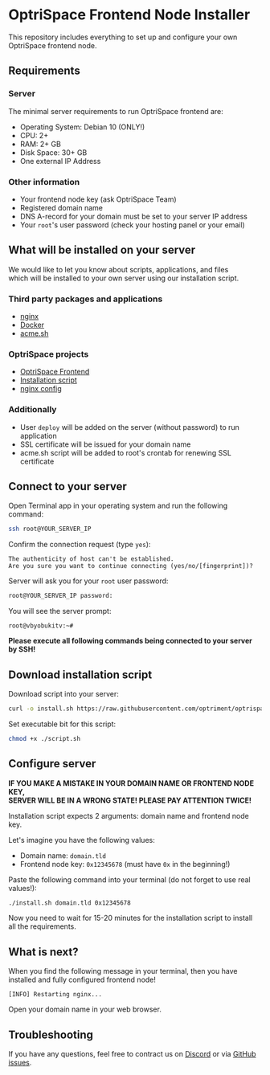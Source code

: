 # OptriSpace Frontend Node Installer

This repository includes everything to set up and configure your
own OptriSpace frontend node.

## Requirements

### Server

The minimal server requirements to run OptriSpace frontend are:

- Operating System: Debian 10 (ONLY!)
- CPU: 2+
- RAM: 2+ GB
- Disk Space: 30+ GB
- One external IP Address

### Other information

- Your frontend node key (ask OptriSpace Team)
- Registered domain name
- DNS A-record for your domain must be set to your server IP address
- Your `root`'s user password (check your hosting panel or your email)

## What will be installed on your server

We would like to let you know about scripts, applications, and files\
which will be installed to your own server using our installation script.

### Third party packages and applications

- [nginx](https://www.nginx.com/)
- [Docker](https://www.docker.com/)
- [acme.sh](https://github.com/acmesh-official/acme.sh)

### OptriSpace projects

- [OptriSpace Frontend](https://github.com/optriment/optrispace-frontend-v2)
- [Installation script](https://github.com/optriment/optrispace-frontend-node-installer/blob/master/install.sh)
- [nginx config](https://github.com/optriment/optrispace-frontend-node-installer/blob/master/assets/nginx_domain.conf)

### Additionally

- User `deploy` will be added on the server (without password) to run application
- SSL certificate will be issued for your domain name
- acme.sh script will be added to root's crontab for renewing SSL certificate

## Connect to your server

Open Terminal app in your operating system and run the following command:

```sh
ssh root@YOUR_SERVER_IP
```

Confirm the connection request (type `yes`):

```plain
The authenticity of host can't be established.
Are you sure you want to continue connecting (yes/no/[fingerprint])?
```

Server will ask you for your `root` user password:

```sh
root@YOUR_SERVER_IP password:
```

You will see the server prompt:

```text
root@vbyobukitv:~#
```

**Please execute all following commands being connected to your server by SSH!**

## Download installation script

Download script into your server:

```sh
curl -o install.sh https://raw.githubusercontent.com/optriment/optrispace-frontend-node-installer/master/install.sh
```

Set executable bit for this script:

```sh
chmod +x ./script.sh
```

## Configure server

**IF YOU MAKE A MISTAKE IN YOUR DOMAIN NAME OR FRONTEND NODE KEY,\
SERVER WILL BE IN A WRONG STATE! PLEASE PAY ATTENTION TWICE!**

Installation script expects 2 arguments: domain name and frontend node key.

Let's imagine you have the following values:

- Domain name: `domain.tld`
- Frontend node key: `0x12345678` (must have `0x` in the beginning!)

Paste the following command into your terminal (do not forget to use real values!):

```sh
./install.sh domain.tld 0x12345678
```

Now you need to wait for 15-20 minutes for the installation script to install all
the requirements.

## What is next?

When you find the following message in your terminal, then you have installed
and fully configured frontend node!

```plain
[INFO] Restarting nginx...
```

Open your domain name in your web browser.

## Troubleshooting

If you have any questions, feel free to contract us on
[Discord](https://discord.gg/7WEbtmuqtv) or via
[GitHub issues](https://github.com/optriment/optrispace-frontend-node-installer/issues/new).
